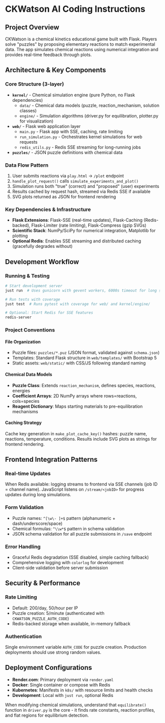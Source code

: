 # CKWatson AI Coding Instructions

## Project Overview

CKWatson is a chemical kinetics educational game built with Flask. Players solve "puzzles" by proposing elementary reactions to match experimental data. The app simulates chemical reactions using numerical integration and provides real-time feedback through plots.

## Architecture & Key Components

### Core Structure (3-layer)

- **`kernel/`** - Chemical simulation engine (pure Python, no Flask dependencies)
  - `data/` - Chemical data models (puzzle, reaction_mechanism, solution classes)
  - `engine/` - Simulation algorithms (driver.py for equilibration, plotter.py for visualization)
- **`web/`** - Flask web application layer
  - `main.py` - Flask app with SSE, caching, rate limiting
  - `run_simulation.py` - Orchestrates kernel simulations for web requests
  - `redis_utils.py` - Redis SSE streaming for long-running jobs
- **`puzzles/`** - JSON puzzle definitions with chemical data

### Data Flow Pattern

1. User submits reactions via `play.html` → `/plot` endpoint
2. `handle_plot_request()` calls `simulate_experiments_and_plot()`
3. Simulation runs both "true" (correct) and "proposed" (user) experiments
4. Results cached by request hash, streamed via Redis SSE if available
5. SVG plots returned as JSON for frontend rendering

### Key Dependencies & Infrastructure

- **Flask Extensions**: Flask-SSE (real-time updates), Flask-Caching (Redis-backed), Flask-Limiter (rate limiting), Flask-Compress (gzip SVGs)
- **Scientific Stack**: NumPy/SciPy for numerical integration, Matplotlib for plotting
- **Optional Redis**: Enables SSE streaming and distributed caching (gracefully degrades without)

## Development Workflow

### Running & Testing

```bash
# Start development server
just run  # Uses gunicorn with gevent workers, 6000s timeout for long simulations

# Run tests with coverage
just test  # Runs pytest with coverage for web/ and kernel/engine/

# Optional: Start Redis for SSE features
redis-server
```

### Project Conventions

#### File Organization

- Puzzle files: `puzzles/*.puz` (JSON format, validated against `schema.json`)
- Templates: Standard Flask structure in `web/templates/` with Bootstrap 5
- Static assets: `web/static/` with CSS/JS following standard naming

#### Chemical Data Models

- **Puzzle Class**: Extends `reaction_mechanism`, defines species, reactions, energies
- **Coefficient Arrays**: 2D NumPy arrays where rows=reactions, cols=species
- **Reagent Dictionary**: Maps starting materials to pre-equilibration mechanisms

#### Caching Strategy

Cache key generation in `make_plot_cache_key()` hashes: puzzle name, reactions, temperature, conditions. Results include SVG plots as strings for frontend rendering.

## Frontend Integration Patterns

### Real-time Updates

When Redis available: logging streams to frontend via SSE channels (job ID = channel name). JavaScript listens on `/stream/<jobID>` for progress updates during long simulations.

### Form Validation

- Puzzle names: `^[\w\- ]+$` pattern (alphanumeric + dash/underscore/space)
- Chemical formulas: `^\\w*$` pattern in schema validation
- JSON schema validation for all puzzle submissions in `/save` endpoint

### Error Handling

- Graceful Redis degradation (SSE disabled, simple caching fallback)
- Comprehensive logging with `colorlog` for development
- Client-side validation before server submission

## Security & Performance

### Rate Limiting

- Default: 200/day, 50/hour per IP
- Puzzle creation: 5/minute (authenticated with `CKWATSON_PUZZLE_AUTH_CODE`)
- Redis-backed storage when available, in-memory fallback

### Authentication

Single environment variable `AUTH_CODE` for puzzle creation. Production deployments should use strong random values.

## Deployment Configurations

- **Render.com**: Primary deployment via `render.yaml`
- **Docker**: Single container or compose with Redis
- **Kubernetes**: Manifests in `k8s/` with resource limits and health checks
- **Development**: Local with `just run`, optional Redis

When modifying chemical simulations, understand that `equilibrate()` function in `driver.py` is the core - it finds rate constants, reaction profiles, and flat regions for equilibrium detection.
